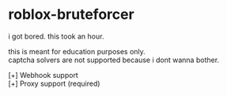 # roblox-bruteforcer
i got bored. this took an hour.

this is meant for education purposes only. <br>
captcha solvers are not supported because i dont wanna bother.

[+] Webhook support <br>
[+] Proxy support (required)
